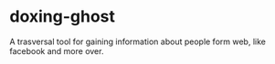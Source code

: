 # doxing-ghost
A trasversal tool for gaining information about people form web, like facebook and more over.
